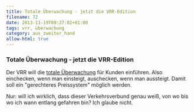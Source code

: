 ```yaml
---
title: Totale Überwachung - jetzt die VRR-Edition
filename: 72
date: 2013-11-19T09:27:02+01:00
tags: vrr, überwachung
category: aus_zweiter_hand
allow-html: true
---
```

### Totale Überwachung - jetzt die VRR-Edition

<p>Der VRR will die <a href="http://www.presseportal.de/pm/55903/2601656/waz-vrr-will-fuer-zeitkarteninhaber-elektronische-kontrollen-beim-ein-und-ausstieg">totale Überwachung</a> für Kunden einführen. Also einchecken, wenn man einsteigt, auschecken, wenn man aussteigt. Damit soll ein "gerechteres Preissystem" möglich werden.</p>

<p>Nur: will ich wirklich, dass dieser Verkehrsverbund genau weiß, von wo bis wo ich wann entlang gefahren bin? Ich glaube nicht.</p>


